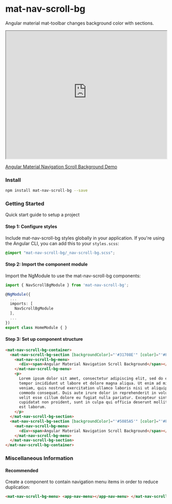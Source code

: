 # mat-nav-scroll-bg

Angular material mat-toolbar changes background color with sections.

<iframe src="https://mat-nav-scroll-bg.stackblitz.io" style="width:100%; height:400px;"></iframe>

[Angular Material Navigation Scroll Background Demo](https://stackblitz.com/edit/mat-nav-scroll-bg)

### Install

```bash
npm install mat-nav-scroll-bg --save
```

### Getting Started

Quick start guide to setup a project

#### Step 1: Configure styles

Include mat-nav-scroll-bg styles globally in your application. If you're using the Angular CLI, you can add this to your `styles.scss`:

```scss
@import "mat-nav-scroll-bg/_nav-scroll-bg.scss";
```

#### Step 2: Import the component module

Import the NgModule to use the mat-nav-scroll-bg components:

```ts
import { NavScrollBgModule } from 'mat-nav-scroll-bg';

@NgModule({
  ...
  imports: [
    NavScrollBgModule
  ],
  ...
})
export class HomeModule { }
```

#### Step 3: Set up component structure

```html
<mat-nav-scroll-bg-container>
  <mat-nav-scroll-bg-section [backgroundColor]="'#31708E'" [color]="'#FFFFFF'">
    <mat-nav-scroll-bg-menu>
      <div><span>Angular Material Navigation Scroll Background</span></div>
    </mat-nav-scroll-bg-menu>
    <p>
      Lorem ipsum dolor sit amet, consectetur adipiscing elit, sed do eiusmod
      tempor incididunt ut labore et dolore magna aliqua. Ut enim ad minim
      veniam, quis nostrud exercitation ullamco laboris nisi ut aliquip ex ea
      commodo consequat. Duis aute irure dolor in reprehenderit in voluptate
      velit esse cillum dolore eu fugiat nulla pariatur. Excepteur sint occaecat
      cupidatat non proident, sunt in culpa qui officia deserunt mollit anim id
      est laborum.
    </p>
  </mat-nav-scroll-bg-section>
  <mat-nav-scroll-bg-section [backgroundColor]="'#5085A5'" [color]="'#FFFFFF'">
    <mat-nav-scroll-bg-menu>
      <div><span>Angular Material Navigation Scroll Background</span></div>
    </mat-nav-scroll-bg-menu>
  </mat-nav-scroll-bg-section>
</mat-nav-scroll-bg-container>
```

### Miscellaneous Information

#### Recommended

Create a component to contain navigation menu items in order to reduce duplication:

```html
<mat-nav-scroll-bg-menu> <app-nav-menu></app-nav-menu> </mat-nav-scroll-bg-menu>
```
